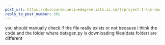 ```yaml
---
post_url: https://discourse.onlinedegree.iitm.ac.in/t/project-1-llm-based-automation-agent-discussion-thread-tds-jan-2025/164277/302
reply_to_post_number: 301
---
```

you should manually check if the file really exists or not because i think the code and the folder where datagen.py is downloading files(data folder) are different